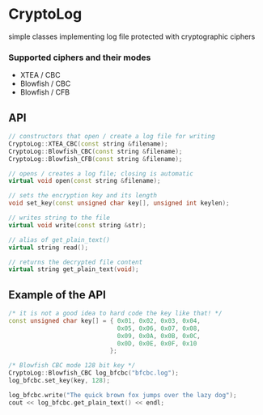 # CryptoLog
simple classes implementing log file protected with
cryptographic ciphers

### Supported ciphers and their modes
  * XTEA / CBC
  * Blowfish / CBC
  * Blowfish / CFB

## API
```c++
// constructors that open / create a log file for writing
CryptoLog::XTEA_CBC(const string &filename);
CryptoLog::Blowfish_CBC(const string &filename);
CryptoLog::Blowfish_CFB(const string &filename);

// opens / creates a log file; closing is automatic
virtual void open(const string &filename);

// sets the encryption key and its length
void set_key(const unsigned char key[], unsigned int keylen);

// writes string to the file
virtual void write(const string &str);

// alias of get_plain_text()
virtual string read();

// returns the decrypted file content
virtual string get_plain_text(void);
```

## Example of the API
```c++
/* it is not a good idea to hard code the key like that! */
const unsigned char key[] = { 0x01, 0x02, 0x03, 0x04,
                              0x05, 0x06, 0x07, 0x08,
                              0x09, 0x0A, 0x0B, 0x0C,
                              0x0D, 0x0E, 0x0F, 0x10
                            };

/* Blowfish CBC mode 128 bit key */
CryptoLog::Blowfish_CBC log_bfcbc("bfcbc.log");
log_bfcbc.set_key(key, 128);

log_bfcbc.write("The quick brown fox jumps over the lazy dog");
cout << log_bfcbc.get_plain_text() << endl;

```

